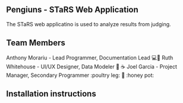 ## Pengiuns - STaRS Web Application

The STaRS web applicatino is used to analyze results from judging.

## Team Members

Anthony Morariu - Lead Programmer, Documentation Lead 💻🤡
Ruth Whitehouse - UI/UX Designer, Data Modeler :wine_glass: :coffee:
Joel Garcia - Project Manager, Secondary Programmer :poultry leg: :bread: :honey pot:

## Installation instructions
